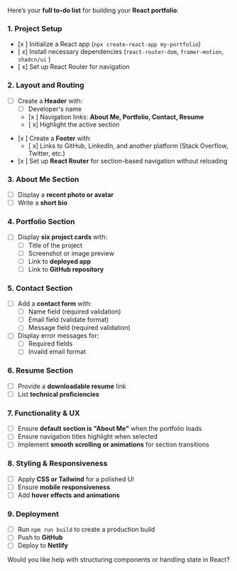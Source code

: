 Here’s your **full to-do list** for building your **React portfolio**:

### **1. Project Setup**
- [x ] Initialize a React app (`npx create-react-app my-portfolio`)
- [ x] Install necessary dependencies (`react-router-dom`, `framer-motion`, `shadcn/ui` )
- [ x] Set up React Router for navigation  

### **2. Layout and Routing**
- [ ] Create a **Header** with:
  - [ ] Developer's name
  - [x ] Navigation links: **About Me, Portfolio, Contact, Resume**
  - [ x] Highlight the active section  
- [x ] Create a **Footer** with:
  - [ x] Links to GitHub, LinkedIn, and another platform (Stack Overflow, Twitter, etc.)  
- [x ] Set up **React Router** for section-based navigation without reloading  

### **3. About Me Section**
- [ ] Display a **recent photo or avatar**  
- [ ] Write a **short bio**  

### **4. Portfolio Section**
- [ ] Display **six project cards** with:
  - [ ] Title of the project  
  - [ ] Screenshot or image preview  
  - [ ] Link to **deployed app**  
  - [ ] Link to **GitHub repository**  

### **5. Contact Section**
- [ ] Add a **contact form** with:
  - [ ] Name field (required validation)  
  - [ ] Email field (validate format)  
  - [ ] Message field (required validation)  
- [ ] Display error messages for:
  - [ ] Required fields  
  - [ ] Invalid email format  

### **6. Resume Section**
- [ ] Provide a **downloadable resume** link  
- [ ] List **technical proficiencies**  

### **7. Functionality & UX**
- [ ] Ensure **default section is "About Me"** when the portfolio loads  
- [ ] Ensure navigation titles highlight when selected  
- [ ] Implement **smooth scrolling or animations** for section transitions  

### **8. Styling & Responsiveness**
- [ ] Apply **CSS or Tailwind** for a polished UI  
- [ ] Ensure **mobile responsiveness**  
- [ ] Add **hover effects and animations**  

### **9. Deployment**
- [ ] Run `npm run build` to create a production build  
- [ ] Push to **GitHub**  
- [ ] Deploy to **Netlify**  

Would you like help with structuring components or handling state in React?